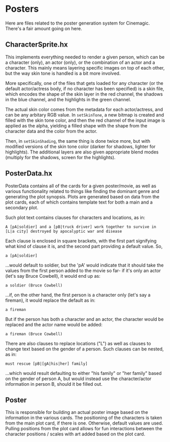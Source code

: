 # Posters

Here are files related to the poster generation system for Cinemagic. There's a fair amount going on here.

## CharacterSprite.hx

This implements everything needed to render a given person, which can be a character (only), an actor (only), or the combination of an actor and a character. This mainly means layering specific images on top of each other, but the way skin tone is handled is a bit more involved.

More specifically, one of the files that gets loaded for any character (or the default actor/actress body, if no character has been specified) is a skin file, which encodes the shape of the skin layer in the red channel, the shadows in the blue channel, and the highlights in the green channel.

The actual skin color comes from the metadata for each actor/actress, and can be any arbitary RGB value. In `setSkinTone`, a new bitmap is created and filled with the skin tone color, and then the red channel of the input image is applied as the alpha, yielding a filled shape with the shape from the character data and the color from the actor.

Then, in `setSkinShading`, the same thing is done twice more, but with modified versions of the skin tone color (darker for shadows, lighter for highlights). The additional layers are also given appropriate blend modes (multiply for the shadows, screen for the highlights).

## PosterData.hx

PosterData contains all of the cards for a given poster/movie, as well as various functionality related to things like finding the dominant genre and generating the plot synopsis. Plots are generated based on data from the plot cards, each of which contains template text for both a main and a secondary plot.

Such plot text contains clauses for characters and locations, as in:

`A [pA|soldier] and a [pB|truck driver] work together to survive in [L|a city] destroyed by apocalyptic war and disease`

Each clause is enclosed in square brackets, with the first part signifying what kind of clause it is, and the second part providing a default value. So,

`a [pA|soldier]`

...would default to soldier, but the 'pA' would indicate that it should take the values from the first person added to the movie so far- if it's only an actor (let's say Bruce Cowbell), it would end up as:

`a soldier (Bruce Cowbell)`

...if, on the other hand, the first person is a character only (let's say a fireman), it would replace the default as in:

`a fireman`

But if the person has both a character and an actor, the character would be replaced and the actor name would be added:

`a fireman (Bruce Cowbell)`

There are also clauses to replace locations ("L") as well as clauses to change text based on the gender of a person. Such clauses can be nested, as in:

`must rescue [pB|[gA|his|her] family]`

...which would result defaulting to either "his family" or "her family" based on the gender of person A, but would instead use the character/actor information in person B, should it be filled out.

## Poster

This is responsible for building an actual poster image based on the information in the various cards. The positioning of the characters is taken from the main plot card, if there is one. Otherwise, default values are used. Pulling positions from the plot card allows for fun interactions between the character positions / scales with art added based on the plot card.


